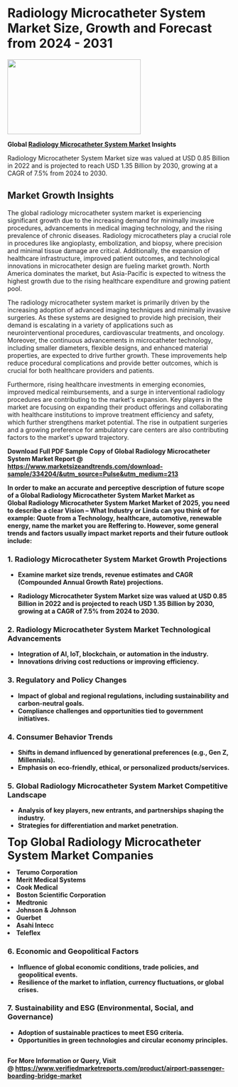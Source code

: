 <H1>Radiology Microcatheter System Market Size, Growth and Forecast from 2024 - 2031</H1><img class="aligncenter size-medium wp-image-584254" src="https://thirdeyenews.in/wp-content/uploads/2024/09/Global-Market-Research-300x168.jpeg" alt="" width="300" height="168" /><p><strong>Global&nbsp;<a href="https://www.marketsizeandtrends.com/download-sample/334204/&amp;utm_source=Pulse&amp;utm_medium=213">Radiology Microcatheter System Market</a> Insights</strong></p><p>Radiology Microcatheter System Market size was valued at USD 0.85 Billion in 2022 and is projected to reach USD 1.35 Billion by 2030, growing at a CAGR of 7.5% from 2024 to 2030.</p><p><h2>Market Growth Insights</h2> <p>The global radiology microcatheter system market is experiencing significant growth due to the increasing demand for minimally invasive procedures, advancements in medical imaging technology, and the rising prevalence of chronic diseases. Radiology microcatheters play a crucial role in procedures like angioplasty, embolization, and biopsy, where precision and minimal tissue damage are critical. Additionally, the expansion of healthcare infrastructure, improved patient outcomes, and technological innovations in microcatheter design are fueling market growth. North America dominates the market, but Asia-Pacific is expected to witness the highest growth due to the rising healthcare expenditure and growing patient pool.</p> <p><strong></strong></p> <p>The radiology microcatheter system market is primarily driven by the increasing adoption of advanced imaging techniques and minimally invasive surgeries. As these systems are designed to provide high precision, their demand is escalating in a variety of applications such as neurointerventional procedures, cardiovascular treatments, and oncology. Moreover, the continuous advancements in microcatheter technology, including smaller diameters, flexible designs, and enhanced material properties, are expected to drive further growth. These improvements help reduce procedural complications and provide better outcomes, which is crucial for both healthcare providers and patients.</p> <p>Furthermore, rising healthcare investments in emerging economies, improved medical reimbursements, and a surge in interventional radiology procedures are contributing to the market's expansion. Key players in the market are focusing on expanding their product offerings and collaborating with healthcare institutions to improve treatment efficiency and safety, which further strengthens market potential. The rise in outpatient surgeries and a growing preference for ambulatory care centers are also contributing factors to the market's upward trajectory.</p> <p><strong></p><p><span class=""><strong>Download Full PDF Sample Copy of Global Radiology Microcatheter System Market Report</strong> @ <a href="https://www.marketsizeandtrends.com/download-sample/334204/&amp;utm_source=Pulse&amp;utm_medium=213" target="_blank">https://www.marketsizeandtrends.com/download-sample/334204/&amp;utm_source=Pulse&amp;utm_medium=213</a></span></p><p>In order to make an accurate and perceptive description of future scope of a Global&nbsp;Radiology Microcatheter System Market Market as Global&nbsp;Radiology Microcatheter System Market Market of 2025, you need to describe a clear Vision &ndash; What Industry or Linda can you think of for example: Quote from a Technology, healthcare, automotive, renewable energy, name the market you are Reffering to. However, some general trends and factors usually impact market reports and their future outlook include:</p><h3>1.&nbsp;<strong>Radiology Microcatheter System Market Growth Projections</strong></h3><ul><li>Examine market size trends, revenue estimates and CAGR (Compounded Annual Growth Rate) projections.</li><li><p>Radiology Microcatheter System Market size was valued at USD 0.85 Billion in 2022 and is projected to reach USD 1.35 Billion by 2030, growing at a CAGR of 7.5% from 2024 to 2030.</p></li></ul><h3>2.&nbsp;<strong>Radiology Microcatheter System Market Technological Advancements</strong></h3><ul><li>Integration of AI, IoT, blockchain, or automation in the industry.</li><li>Innovations driving cost reductions or improving efficiency.</li></ul><h3>3.&nbsp;<strong>Regulatory and Policy Changes</strong></h3><ul><li>Impact of global and regional regulations, including sustainability and carbon-neutral goals.</li><li>Compliance challenges and opportunities tied to government initiatives.</li></ul><h3>4.&nbsp;<strong>Consumer Behavior Trends</strong></h3><ul><li>Shifts in demand influenced by generational preferences (e.g., Gen Z, Millennials).</li><li>Emphasis on eco-friendly, ethical, or personalized products/services.</li></ul><h3>5.&nbsp;<strong>Global Radiology Microcatheter System Market Competitive Landscape</strong></h3><ul><li>Analysis of key players, new entrants, and partnerships shaping the industry.</li><li>Strategies for differentiation and market penetration.</li></ul><p data-pm-slice="1 1 []"><span style="color: inherit; font-family: inherit; font-size: 25px;">Top Global Radiology Microcatheter System Market Companies</span></p><div class="" data-test-id=""><p><li>Terumo Corporation</li><li> Merit Medical Systems</li><li> Cook Medical</li><li> Boston Scientific Corporation</li><li> Medtronic</li><li> Johnson & Johnson</li><li> Guerbet</li><li> Asahi Intecc</li><li> Teleflex</li></p></div><h3>6.&nbsp;<strong>Economic and Geopolitical Factors</strong></h3><ul><li>Influence of global economic conditions, trade policies, and geopolitical events.</li><li>Resilience of the market to inflation, currency fluctuations, or global crises.</li></ul><h3>7.&nbsp;<strong>Sustainability and ESG (Environmental, Social, and Governance)</strong></h3><ul><li>Adoption of sustainable practices to meet ESG criteria.</li><li>Opportunities in green technologies and circular economy principles.</li></ul><h2><strong style="font-size: 14px;">For More Information or Query, Visit @&nbsp;</strong><a style="background-color: #ffffff; font-size: 14px;" href="https://www.marketsizeandtrends.com/report/radiology-microcatheter-system-market/" target="_blank">https://www.verifiedmarketreports.com/product/airport-passenger-boarding-bridge-market</a></h2>
